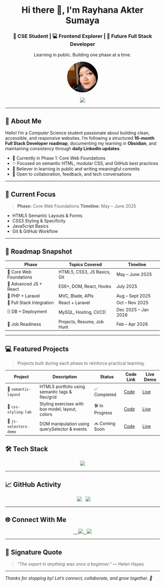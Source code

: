 <h1 align="center">Hi there 👋, I'm Rayhana Akter Sumaya</h1>
<h3 align="center">🌼 CSE Student | 💻 Frontend Explorer | 🚀 Future Full Stack Developer</h3>
<p align="center">Learning in public. Building one phase at a time.</p>
<p align="center">
  <img src="images/rayhanakatersumaya.png" width="100" height="100" style="border-radius: 50%;" />
</p>
<p align="center"><img src="https://readme-typing-svg.herokuapp.com/?lines=Learning+Frontend+the+Right+Way;Full+Stack+in+Progress;Built+with+Obsidian+%26+GitHub!&center=true&width=750&height=45&color=F7C59F&vCenter=true&size=24" /></p>

---

## 🧩 About Me

Hello! I’m a Computer Science student passionate about building clean, accessible, and responsive websites. I’m following a structured **16-month Full Stack Developer roadmap**, documenting my learning in **Obsidian**, and maintaining consistency through **daily LinkedIn updates**.

-   🎯 Currently in Phase 1: Core Web Foundations
-   ✨ Focused on semantic HTML, modular CSS, and GitHub best practices
-   🧠 Believer in learning in public and writing meaningful commits
-   🤝 Open to collaboration, feedback, and tech conversations

---

## 🎯 Current Focus

> **Phase:** Core Web Foundations
> **Timeline:** May – June 2025

-   HTML5 Semantic Layouts & Forms
-   CSS3 Styling & Specificity
-   JavaScript Basics
-   Git & GitHub Workflow

---

## 🧭 Roadmap Snapshot

| Phase                     | Topics Covered              | Timeline            |
| ------------------------- | --------------------------- | ------------------- |
| 📌 Core Web Foundations   | HTML5, CSS3, JS Basics, Git | May – June 2025     |
| 🔄 Advanced JS + React    | ES6+, DOM, React, Hooks     | July 2025           |
| 🔧 PHP + Laravel          | MVC, Blade, APIs            | Aug – Sept 2025     |
| 🔗 Full Stack Integration | React + Laravel             | Oct – Nov 2025      |
| 🗄️ DB + Deployment        | MySQL, Hosting, CI/CD       | Dec 2025 – Jan 2026 |
| 💼 Job Readiness          | Projects, Resume, Job Hunt  | Feb – Apr 2026      |

---

## 💻 Featured Projects

> Projects built during each phase to reinforce practical learning.

| Project                | Description                                      | Status         | Code Link | Live Demo |
| ---------------------- | ------------------------------------------------ | -------------- | --------- | --------- |
| 💼 `semantic-layout`   | HTML5 portfolio using semantic tags & flex/grid  | ✅ Completed   | [Code](#) | [Live](#) |
| 🎨 `css-styling-lab`   | Styling exercises with box model, layout, colors | 🛠 In Progress  | [Code](#) | [Live](#) |
| 🔭 `js-selectors-demo` | DOM manipulation using querySelector & events    | 🔜 Coming Soon | [Code](#) | [Live](#) |

## 🛠 Tech Stack

<p align="center">
  <img src="https://skillicons.dev/icons?i=html,css,js,tailwind,git,github,react,php,laravel,mysql" />
</p>

---

## 📈 GitHub Activity

<p align="center">
  <img src="https://github-readme-stats.vercel.app/api?username=RayhanaAkterDev&show_icons=true&theme=tokyonight" height="150" />
  <img src="https://github-readme-streak-stats.herokuapp.com/?user=RayhanaAkterDev&theme=tokyonight" height="150" />
</p>

---

## 🌐 Connect With Me

<p align="center"><a href="https://linkedin.com/in/your-profile">
    <img src="https://img.shields.io/badge/-LinkedIn-blue?style=flat-square&logo=linkedin"/>
  </a><a href="mailto:your@email.com"><img src="https://img.shields.io/badge/-Email-red?style=flat-square&logo=gmail&logoColor=white"/></a></p>

---

## 📝 Signature Quote

> _"The expert in anything was once a beginner."_ — Helen Hayes

---

_Thanks for stopping by! Let’s connect, collaborate, and grow together. 🚀_
